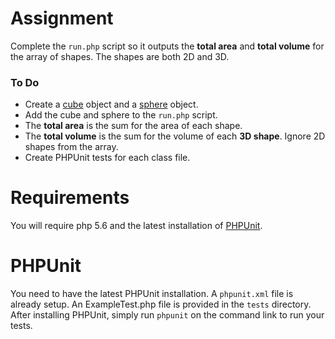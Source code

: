 # Assignment
Complete the `run.php` script so it outputs the **total area** and **total volume** for the array of shapes. The shapes are both 2D and 3D.

### To Do
- Create a [cube](http://www.deke.com/files/images/blog-20130723-DT%20cube/07-cube.jpg) object and a [sphere](http://orig14.deviantart.net/bd2a/f/2014/077/1/d/sphere__10__by_clipartcotttage-d7ar4gc.png) object.
- Add the cube and sphere to the `run.php` script.
- The **total area** is the sum for the area of each shape.
- The **total volume** is the sum for the volume of each **3D shape**. Ignore 2D shapes from the array.
- Create PHPUnit tests for each class file.

# Requirements

You will require php 5.6 and the latest installation of [PHPUnit](https://phpunit.de/manual/current/en/installation.html).

# PHPUnit

You need to have the latest PHPUnit installation. A `phpunit.xml` file is already setup. An ExampleTest.php file is provided in the `tests` directory. After installing PHPUnit, simply run `phpunit` on the command link to run your tests.

